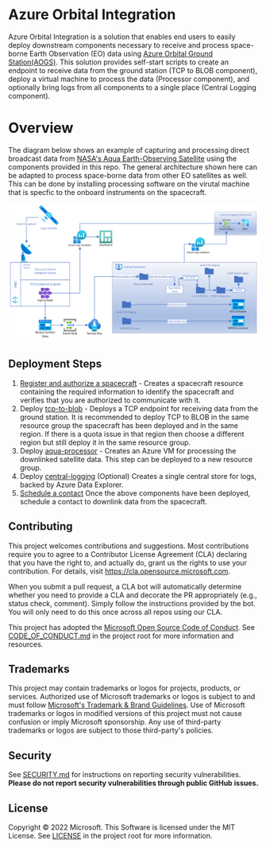 # Azure Orbital Integration
Azure Orbital Integration is a solution that enables end users to easily deploy downstream components necessary to receive and process space-borne Earth Observation (EO) data using [Azure Orbital Ground Station(AOGS)](https://docs.microsoft.com/en-us/azure/orbital/overview). This solution provides self-start scripts to create an endpoint to receive data from the ground station (TCP to BLOB component), deploy a virtual machine to process the data (Processor component), and optionally bring logs from all components to a single place (Central Logging component).

# Overview
The diagram below shows an example of capturing and processing direct broadcast data from [NASA's Aqua Earth-Observing Satellite](https://aqua.nasa.gov/) using the components provided in this repo. The general architecture shown here can be adapted to process space-borne data from other EO satellites as well. This can be done by installing processing software on the virutal machine that is specfic to the onboard instruments on the spacecraft.  

![Azure Orbital Integration Diagram](./docs/images/diagram.png)

## Deployment Steps
1. [Register and authorize a spacecraft](https://docs.microsoft.com/en-us/azure/orbital/register-spacecraft) - Creates a spacecraft resource containing the required information to identify the spacecraft and verifies that you are authorized to communicate with it. 
2. Deploy [tcp-to-blob](/tcp-to-blob/README.md) - Deploys a TCP endpoint for receiving data from the ground station. It is recommended to deploy TCP to BLOB in the same resource group the spacecraft has been deployed and in the same region. If there is a quota issue in that region then choose a different region but still deploy it in the same resource group. 
3. Deploy [aqua-processor](/examples/aqua-processor/README.md) - Creates an Azure VM for processing the downlinked satellite data. This step can be deployed to a new resource group.
4. Deploy [central-logging](/central-logging/README.md) (Optional) Creates a single central store for logs, backed by Azure Data Explorer. 
5. [Schedule a contact](https://docs.microsoft.com/en-us/azure/orbital/schedule-contact) Once the above components have been deployed, schedule a contact to downlink data from the spacecraft.

## Contributing

This project welcomes contributions and suggestions.  Most contributions require you to agree to a Contributor License Agreement (CLA) declaring that you have the right to, and actually do, grant us the rights to use your contribution. For details, visit https://cla.opensource.microsoft.com.

When you submit a pull request, a CLA bot will automatically determine whether you need to provide a CLA and decorate the PR appropriately (e.g., status check, comment). Simply follow the instructions provided by the bot. You will only need to do this once across all repos using our CLA.

This project has adopted the [Microsoft Open Source Code of Conduct](https://opensource.microsoft.com/codeofconduct/). See [CODE_OF_CONDUCT.md](./CODE_OF_CONDUCT.md) in the project root for more information and resources.

## Trademarks

This project may contain trademarks or logos for projects, products, or services. Authorized use of Microsoft trademarks or logos is subject to and must follow [Microsoft's Trademark & Brand Guidelines](https://www.microsoft.com/en-us/legal/intellectualproperty/trademarks/usage/general). Use of Microsoft trademarks or logos in modified versions of this project must not cause confusion or imply Microsoft sponsorship. Any use of third-party trademarks or logos are subject to those third-party's policies.

## Security

See [SECURITY.md](./SECURITY.md) for instructions on reporting security vulnerabilities. **Please do not report security vulnerabilities through public GitHub issues.**

## License

Copyright &copy; 2022 Microsoft. This Software is licensed under the MIT License. See [LICENSE](./LICENSE) in the project root for more information.

